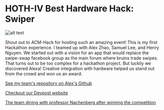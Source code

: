 # HOTH-IV Best Hardware Hack: Swiper

![alt text](https://challengepost-s3-challengepost.netdna-ssl.com/photos/production/software_photos/000/603/431/datas/gallery.jpg "App Homescreen Image")

Shout out to ACM-Hack for hosting such an amazing event! This is my first Hackathon experience. I teamed up with Alex Zhao, Samuel Lee, and Henry Nguyen. We started out with a vision for an app that would replace the swipe-swap facebook group as the main forum where bruins trade swipes. That turns out to be too complex for a hackathon project. But luckily we discovered Alexa! Creative integration with hardware helped us stand out from the crowd and won us an award. 

[See my team's repository on Alex's Github](https://github.com/zhaoalex/swiperv2)

[Checkout our Devpost website](https://devpost.com/software/swiperv2)

[The team dining with professor Nachenberg after winning the competition](https://www.facebook.com/photo.php?fbid=10108036631582706&set=a.633601774826&type=3)